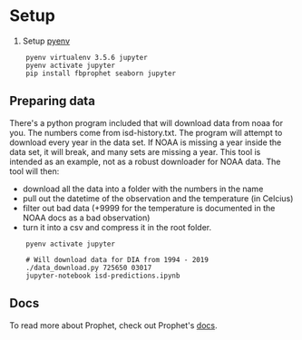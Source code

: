 # Setup

1) Setup [pyenv](http://github.com/pyenv/pyenv)

```
    pyenv virtualenv 3.5.6 jupyter
    pyenv activate jupyter
    pip install fbprophet seaborn jupyter
```

## Preparing data

There's a python program included that will download data from noaa for you.  The numbers come from isd-history.txt.  The program will attempt to download every year in the data set.  If NOAA is missing a year inside the data set, it will break, and many sets are missing a year.  This tool is intended as an example, not as a robust downloader for NOAA data.  The tool will then:

* download all the data into a folder with the numbers in the name
* pull out the datetime of the observation and the temperature (in Celcius)
* filter out bad data (+9999 for the temperature is documented in the NOAA docs as a bad observation)
* turn it into a csv and compress it in the root folder.

```
    pyenv activate jupyter
    
    # Will download data for DIA from 1994 - 2019
    ./data_download.py 725650 03017
    jupyter-notebook isd-predictions.ipynb
```

## Docs

To read more about Prophet, check out Prophet's [docs](facebook.github.io/prophet/docs/quick_start.html).
